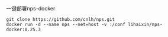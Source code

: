一键部署nps-docker


    git clone https://github.com/cnlh/nps.git
    docker run -d --name nps --net=host -v :/conf lihaixin/nps-docker:0.25.3

